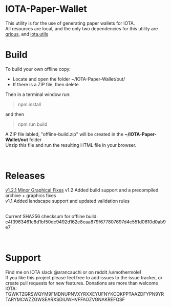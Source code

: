 # IOTA-Paper-Wallet
This utility is for the use of generating paper wallets for IOTA.<br>
All resources are local, and the only two dependencies for this utility are <a href="https://github.com/neocotic/qrious">qrious</a>, and <a href = "https://github.com/iotaledger/iota.lib.js">iota.utils</a>
<br>
# Build
To build your own offline copy:<br>
* Locate and open the folder ~/IOTA-Paper-Wallet/out/<br>
* If there is a ZIP file, then delete<br>

Then in a terminal window run:
>npm install <enter>

and then <br>

>npm run build <enter>

A ZIP file labled, "offline-build.zip" will be created in the **~/IOTA-Paper-Wallet/out** folder<br>
Unzip this file and run the resulting HTML file in your browser.

<br>

# Releases
<a href="https://github.com/arancauchi/IOTA-Paper-Wallet/releases/tag/1.2.1">v1.2.1 Minor Graphical Fixes</a>
v1.2 Added build support and a precompiled archive + graphics fixes<br>
v1.1 Added landscape support and updated validation rules<br>
<br>

Current SHA256 checksum for offline build: c4f3963461c8d1bf50dc9492d162e8eaa879f677807697d4c551d0610d0ab9e7

<br>

# Support
Find me on IOTA slack @arancauchi or on reddit /u/mothermole1
<br>
If you like this project please feel free to add issues to the issue tracker, or create pull requests for new features. Donations are more than welcome
IOTA: TGWKTZGRSWQYM9FMDNUPNVXYRXXEYUFNYKCQKPPTAAZDFYPN9YRTARYMCWZZGWSEARXSDIUWHVFFAOZVGNAKREFQSF
